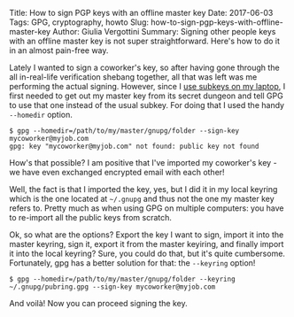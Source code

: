 Title: How to sign PGP keys with an offline master key
Date: 2017-06-03
Tags: GPG, cryptography, howto
Slug: how-to-sign-pgp-keys-with-offline-master-key
Author: Giulia Vergottini
Summary: Signing other people keys with an offline master key is not super straightforward. Here's how to do it in an almost pain-free way.

Lately I wanted to sign a coworker's key, so after having gone through the all in-real-life verification shebang together, all that was left was me performing the actual signing. However, since I [use subkeys on my laptop]({filename}/create-gpg-key-with-subkeys.md), I first needed to get out my master key from its secret dungeon and tell GPG to use that one instead of the usual subkey. For doing that I used the handy `--homedir` option.

    $ gpg --homedir=/path/to/my/master/gnupg/folder --sign-key mycoworker@myjob.com
    gpg: key "mycoworker@myjob.com" not found: public key not found

How's that possible? I am positive that I've imported my coworker's key - we have even exchanged encrypted email with each other!

Well, the fact is that I imported the key, yes, but I did it in my local keyring which is the one located at `~/.gnupg` and thus not the one my master key refers to. Pretty much as when using GPG on multiple computers: you have to re-import all the public keys from scratch.

Ok, so what are the options? Export the key I want to sign, import it into the master keyring, sign it, export it from the master keyiring, and finally import it into the local keyring? Sure, you could do that, but it's quite cumbersome. Fortunately, gpg has a better solution for that: the `--keyring` option!

    $ gpg --homedir=/path/to/my/master/gnupg/folder --keyring ~/.gnupg/pubring.gpg --sign-key mycoworker@myjob.com

And voilà! Now you can proceed signing the key.
